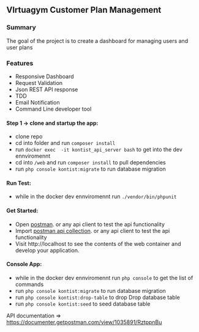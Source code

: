 ## VIrtuagym Customer Plan Management


### Summary
The goal of the project is to create a dashboard for managing users and user plans

### Features
- Responsive Dashboard
- Request Validation
- Json REST API response
- TDD
- Email Notification
- Command Line developer tool


#### Step 1 -> clone and startup the app:
- clone repo
- cd into folder and run ```composer install```
- run ```docker exec  -it kontist_api_server bash``` to get into the dev ennviromennt
- cd into ```/web``` and run ```composer install``` to pull dependencies
- run ```php console kontist:migrate``` to run database migration

#### Run Test:
  - while in the docker dev ennviromennt run ```./vendor/bin/phpunit``` 

#### Get Started:
- Open [postman](https://www.getpostman.com/apps). or any api client to test the api functionality
- Import [postman api collection](https://www.getpostman.com/collections/b5f7da2dc2d9f65f3cde). or any api client to test the api functionality
- Visit http://localhost to see the contents of the web container and develop your application.

#### Console App:
- while in the docker dev ennviromennt run ```php console``` to get the list of commands
- run ```php console kontist:migrate``` to run database migration
- run ```php console kontist:drop-table``` to drop  Drop database table
- run ```php console kontist:seed``` to seed database table

API documentation => https://documenter.getpostman.com/view/1035891/RztppnBu
